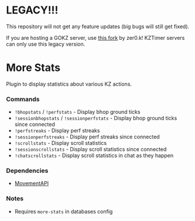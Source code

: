 # LEGACY!!!
This repository will not get any feature updates (big bugs will still get fixed).

If you are hosting a GOKZ server, use [this fork](https://github.com/zer0k-z/more-stats) by zer0.k!
KZTimer servers can only use this legacy version.

# More Stats

Plugin to display statistics about various KZ actions.

### Commands
- `!bhopstats` / `!perfstats` - Display bhop ground ticks
- `!sessionbhopstats` / `!sessionperfstats` - Display bhop ground ticks since connected
- `!perfstreaks` - Display perf streaks
- `!sessionperfstreaks` - Display perf streaks since connected
- `!scrollstats` - Display scroll statistics
- `!sessionscrollstats` - Display scroll statistics since connected
- `!chatscrollstats` - Display scroll statistics in chat as they happen 

### Dependencies
- [MovementAPI](https://github.com/danzayau/MovementAPI)

### Notes
- Requires `more-stats` in databases config

